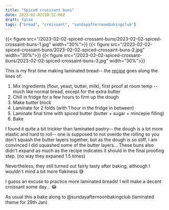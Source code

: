 ```yaml
---
title: "Spiced croissant buns"
date: 2023-02-02T10:32:06Z
draft: false
tags: ["bread", "croissant", "sundayafternoonbakingclub"]
---
```

<!-- 
![jpg](/2023-02-02-spiced-crossant-buns/2023-02-02-spiced-crossaint-buns-1.jpg)
![jpg](/2023-02-02-spiced-crossant-buns/2023-02-02-spiced-crossaint-buns-2.jpg)
![jpg](/2023-02-02-spiced-crossant-buns/2023-02-02-spiced-crossaint-buns-3.jpg) -->


{{< figure src="/2023-02-02-spiced-crossant-buns/2023-02-02-spiced-crossaint-buns-1.jpg" width="30%">}}
{{< figure src="/2023-02-02-spiced-crossant-buns/2023-02-02-spiced-crossaint-buns-2.jpg" width="30%">}}
{{< figure src="/2023-02-02-spiced-crossant-buns/2023-02-02-spiced-crossaint-buns-3.jpg" width="30%">}}

This is my first time making laminated bread-- the [recipe](https://kitchenprojects.substack.com/p/hot-croissant-buns) goes along the lines of: 
1. Mix ingredients (flour, yeast, butter, milk), first proof at room temp -- much like normal bread, except for the extra butter
2. Chill in fridge for a few hours to firm up the dough
3. Make butter block
4. Laminate for 2 folds (with 1 hour in the fridge in between)
5. Laminate final time with spiced butter (butter + sugar + mincepie filling)
6. Bake

I found it quite a bit trickier than laminated pastry-- the dough is a lot more elastic and hard to roll-- one is supposed to not overdo the rolling so you don't squash the butter layers together, but as the dough is so stiff, I am convinced I did squashed some of the butter layers... These buns also didn't expand as much as the recipe indicates it should in the final proofing step. (no way they expaned 1.5 times)

Nevertheless, they still turned out fairly tasty after baking, although I wouldn't mind a bit more flakiness 😅

I guess an excuse to practice more laminated breads! I will make a decent croissant some day...  😂

As usual this a bake along to @sundayafternoonbakingclub (laminated theme for 29th Jan)